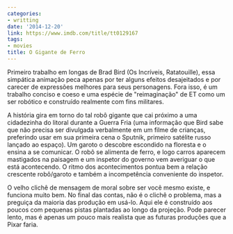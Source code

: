 ```yaml
---
categories:
- writting
date: '2014-12-20'
link: https://www.imdb.com/title/tt0129167
tags:
- movies
title: O Gigante de Ferro
---
```


Primeiro trabalho em longas de Brad Bird (Os Incríveis, Ratatouille), essa simpática animação peca apenas por ter alguns efeitos desajeitados e por carecer de expressões melhores para seus personagens. Fora isso, é um trabalho conciso e coeso e uma espécie de "reimaginação" de ET como um ser robótico e construído realmente com fins militares.

A história gira em torno do tal robô gigante que cai próximo a uma cidadezinha do litoral durante a Guerra Fria (uma informação que Bird sabe que não precisa ser divulgada verbalmente em um filme de crianças, preferindo usar em sua primeira cena o Sputnik, primeiro satélite russo lançado ao espaço). Um garoto o descobre escondido na floresta e o ensina a se comunicar. O robô se alimenta de ferro, e logo carros aparecem mastigados na paisagem e um inspetor do governo vem averiguar o que está acontecendo. O ritmo dos acontecimentos pontua bem a relação crescente robô/garoto e também a incompetência conveniente do inspetor.

O velho clichê de mensagem de moral sobre ser você mesmo existe, e funciona muito bem. No final das contas, não é o clichê o problema, mas a preguiça da maioria das produção em usá-lo. Aqui ele é construído aos poucos com pequenas pistas plantadas ao longo da projeção. Pode parecer lento, mas é apenas um pouco mais realista que as futuras produções que a Pixar faria.

